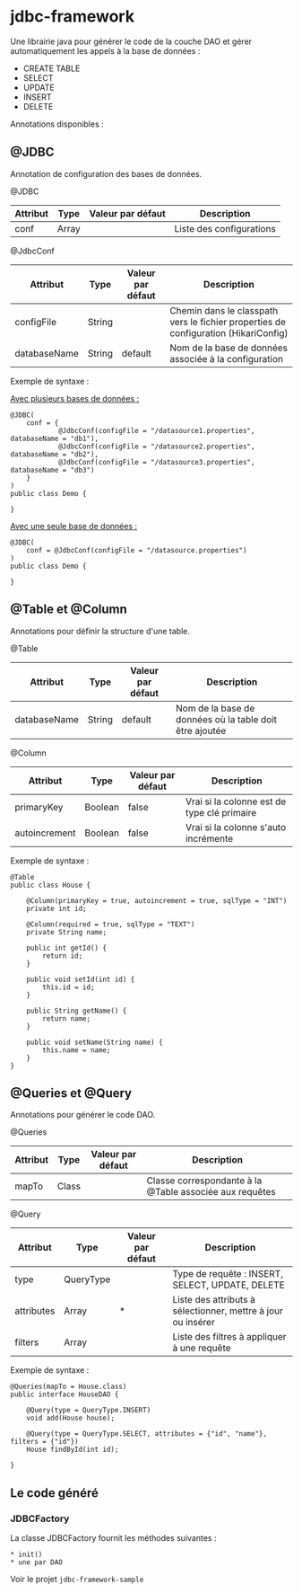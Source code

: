 # jdbc-framework

Une librairie java pour générer le code de la couche DAO et gérer automatiquement les appels à la base de données :

  * CREATE TABLE
  * SELECT
  * UPDATE
  * INSERT
  * DELETE

Annotations disponibles :

## @JDBC

Annotation de configuration des bases de données.

@JDBC

|Attribut    |Type           |Valeur par défaut|Description             |
|------------|---------------|-----------------|------------------------|
|conf        |Array<JdbcConf>|                 |Liste des configurations|

@JdbcConf

|Attribut           |Type  |Valeur par défaut|Description                                                                        |
|-------------------|------|-----------------|-----------------------------------------------------------------------------------|
|configFile         |String|                 |Chemin dans le classpath vers le fichier properties de configuration (HikariConfig)|
|databaseName       |String|default          |Nom de la base de données associée à la configuration                              |

Exemple de syntaxe :

<u>Avec plusieurs bases de données :</u>

    @JDBC(
        conf = {
                @JdbcConf(configFile = "/datasource1.properties", databaseName = "db1"),
                @JdbcConf(configFile = "/datasource2.properties", databaseName = "db2"),
                @JdbcConf(configFile = "/datasource3.properties", databaseName = "db3")
        }
    )
    public class Demo {
        
    }

<u>Avec une seule base de données :</u>

    @JDBC(
        conf = @JdbcConf(configFile = "/datasource.properties")
    )
    public class Demo {
        
    }


## @Table et @Column

Annotations pour définir la structure d'une table.

@Table

|Attribut    |Type   |Valeur par défaut|Description                                                   |
|------------|-------|-----------------|--------------------------------------------------------------|
|databaseName|String |default          |Nom de la base de données où la table doit être ajoutée       |

@Column

|Attribut           |Type   |Valeur par défaut|Description                                    |
|-------------------|-------|-----------------|-----------------------------------------------|
|primaryKey         |Boolean|false            |Vrai si la colonne est de type clé primaire    |
|autoincrement      |Boolean|false            |Vrai si la colonne s'auto incrémente           |

Exemple de syntaxe :

    @Table
    public class House {
    
        @Column(primaryKey = true, autoincrement = true, sqlType = "INT")
        private int id;
    
        @Column(required = true, sqlType = "TEXT")
        private String name;
    
        public int getId() {
            return id;
        }
    
        public void setId(int id) {
            this.id = id;
        }
    
        public String getName() {
            return name;
        }
    
        public void setName(String name) {
            this.name = name;
        }
    }


## @Queries et @Query

Annotations pour générer le code DAO.

@Queries

|Attribut     |Type   |Valeur par défaut|Description                                            |
|-------------|-------|-----------------|-------------------------------------------------------|
|mapTo        |Class  |                 |Classe correspondante à la @Table associée aux requêtes|

@Query

|Attribut  |Type         |Valeur par défaut|Description                                                 |
|----------|-------------|-----------------|------------------------------------------------------------|
|type      |QueryType    |                 |Type de requête : INSERT, SELECT, UPDATE, DELETE            |
|attributes|Array<String>|*                |Liste des attributs à sélectionner, mettre à jour ou insérer|
|filters   |Array<String>|                 |Liste des filtres à appliquer à une requête                 |

Exemple de syntaxe :
    
    @Queries(mapTo = House.class)
    public interface HouseDAO {
    
        @Query(type = QueryType.INSERT)
        void add(House house);
    
        @Query(type = QueryType.SELECT, attributes = {"id", "name"}, filters = {"id"})
        House findById(int id);
    
    }
    

## Le code généré

### JDBCFactory

La classe JDBCFactory fournit les méthodes suivantes :

    * init()
    * une par DAO

Voir le projet `jdbc-framework-sample`
